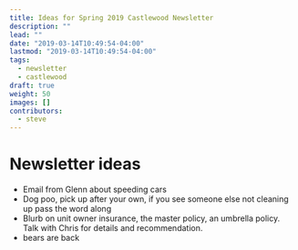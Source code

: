 ```yaml
---
title: Ideas for Spring 2019 Castlewood Newsletter
description: ""
lead: ""
date: "2019-03-14T10:49:54-04:00"
lastmod: "2019-03-14T10:49:54-04:00"
tags:
  - newsletter
  - castlewood
draft: true
weight: 50
images: []
contributors:
  - steve
---
```


# Newsletter ideas

-   Email from Glenn about speeding cars
-   Dog poo, pick up after your own, if you see someone else not
    cleaning up pass the word along
-   Blurb on unit owner insurance, the master policy, an umbrella
    policy. Talk with Chris for details and recommendation.
-   bears are back
